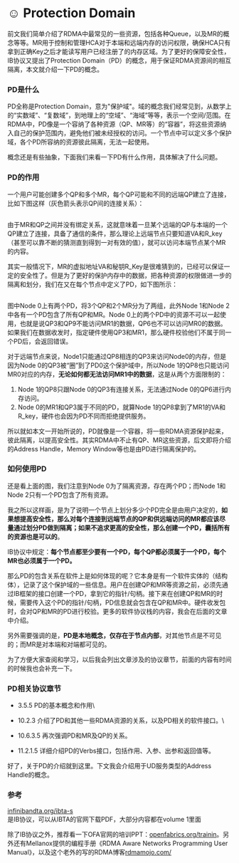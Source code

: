 # ☺ Protection Domain

前文我们简单介绍了RDMA中最常见的一些资源，包括各种Queue，以及MR的概念等等。MR用于控制和管理HCA对于本端和远端内存的访问权限，确保HCA只有拿到正确Key之后才能读写用户已经注册了的内存区域。为了更好的保障安全性，IB协议又提出了Protection Domain（PD）的概念，用于保证RDMA资源间的相互隔离，本文就介绍一下PD的概念。

### PD是什么

PD全称是Protection Domain，意为"保护域"。域的概念我们经常见到，从数学上的“实数域”、“复数域”，到地理上的“空域”、“海域”等等，表示一个空间/范围。在RDMA中，PD像是一个容纳了各种资源（QP、MR等）的“容器”，将这些资源纳入自己的保护范围内，避免他们被未经授权的访问。一个节点中可以定义多个保护域，各个PD所容纳的资源彼此隔离，无法一起使用。

概念还是有些抽象，下面我们来看一下PD有什么作用，具体解决了什么问题。

### PD的作用

一个用户可能创建多个QP和多个MR，每个QP可能和不同的远端QP建立了连接，比如下图这样（灰色箭头表示QP间的连接关系）：

<figure><img src="https://pic4.zhimg.com/v2-2743ce566dd7634b25c7bbcab579fa5f_b.jpg" alt=""><figcaption></figcaption></figure>

由于MR和QP之间并没有绑定关系，这就意味着一旦某个远端的QP与本端的一个QP建立了连接，具备了通信的条件，那么理论上远端节点只要知道VA和R\_key（甚至可以靠不断的猜测直到得到一对有效的值），就可以访问本端节点某个MR的内容。

其实一般情况下，MR的虚拟地址VA和秘钥R\_Key是很难猜到的，已经可以保证一定的安全性了。但是为了更好的保护内存中的数据，把各种资源的权限做进一步的隔离和划分，我们在又在每个节点中定义了PD，如下图所示：

<figure><img src="https://pic3.zhimg.com/v2-ad65c4e7f0a2b1b7b4deb4ad2426f29e_b.jpg" alt=""><figcaption></figcaption></figure>

图中Node 0上有两个PD，将3个QP和2个MR分为了两组，此外Node 1和Node 2中各有一个PD包含了所有QP和MR。Node 0上的两个PD中的资源不可以一起使用，也就是说QP3和QP9不能访问MR1的数据，QP6也不可以访问MR0的数据。如果我们在数据收发时，指定硬件使用QP3和MR1，那么硬件校验他们不属于同一个PD后，会返回错误。

对于远端节点来说，Node1只能通过QP8相连的QP3来访问Node0的内存，但是因为Node 0的QP3被“圈”到了PD0这个保护域中，所以Node 1的QP8也只能访问MR0对应的内存，**无论如何都无法访问MR1中的数据**，这是从两个方面限制的：

1. Node 1的QP8只跟Node 0的QP3有连接关系，无法通过Node 0的QP6进行内存访问。
2. Node 0的MR1和QP3属于不同的PD，就算Node 1的QP8拿到了MR1的VA和R\_key，硬件也会因为PD不同而拒绝提供服务。

所以就如本文一开始所说的，PD就像是一个容器，将一些RDMA资源保护起来，彼此隔离，以提高安全性。其实RDMA中不止有QP、MR这些资源，后文即将介绍的Address Handle，Memory Window等也是由PD进行隔离保护的。

### 如何使用PD

还是看上面的图，我们注意到Node 0为了隔离资源，存在两个PD；而Node 1和Node 2只有一个PD包含了所有资源。

我之所以这样画，是为了说明一个节点上划分多少个PD完全是由用户决定的，**如果想提高安全性，那么对每个连接到远端节点的QP和供远端访问的MR都应该尽量通过划分PD做到隔离；如果不追求更高的安全性，那么创建一个PD，囊括所有的资源也是可以的**。

IB协议中规定：**每个节点都至少要有一个PD，每个QP都必须属于一个PD，每个MR也必须属于一个PD。**

那么PD的包含关系在软件上是如何体现的呢？它本身是有一个软件实体的（结构体），记录了这个保护域的一些信息。用户在创建QP和MR等资源之前，必须先通过IB框架的接口创建一个PD，拿到它的指针/句柄。接下来在创建QP和MR的时候，需要传入这个PD的指针/句柄，PD信息就会包含在QP和MR中。硬件收发包时，会对QP和MR的PD进行校验。更多的软件协议栈的内容，我会在后面的文章中介绍。

另外需要强调的是，**PD是本地概念，仅存在于节点内部**，对其他节点是不可见的；而MR是对本端和对端都可见的。

为了方便大家查阅和学习，以后我会列出文章涉及的协议章节，前面的内容有时间的时候我也会补充一下。

### PD相关协议章节

* 3.5.5 PD的基本概念和作用\

* 10.2.3 介绍了PD和其他一些RDMA资源的关系，以及PD相关的软件接口。\

* 10.6.3.5 再次强调PD和MR及QP的关系。
* 11.2.1.5 详细介绍PD的Verbs接口，包括作用、入参、出参和返回值等。

好了，关于PD的介绍就到这里。下文我会介绍用于UD服务类型的Address Handle的概念。

### 参考

[infinibandta.org/ibta-s](http://link.zhihu.com/?target=https%3A//www.infinibandta.org/ibta-specifications-download/)\
是IB协议，可以从IBTA的官网下载PDF，大部分内容都在volume 1里面

除了IB协议之外，推荐看一下OFA官网的培训PPT：[openfabrics.org/trainin](http://link.zhihu.com/?target=https%3A//www.openfabrics.org/training/)。另外还有Mellanox提供的编程手册《RDMA Aware Networks Programming User Manual》，以及这个老外的写的RDMA博客[rdmamojo.com/](http://link.zhihu.com/?target=https%3A//www.rdmamojo.com/)
